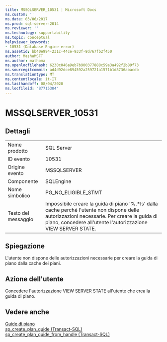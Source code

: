 ```yaml
---
title: MSSQLSERVER_10531 | Microsoft Docs
ms.custom: ''
ms.date: 03/06/2017
ms.prod: sql-server-2014
ms.reviewer: ''
ms.technology: supportability
ms.topic: conceptual
helpviewer_keywords:
- 10531 (Database Engine error)
ms.assetid: bb40e994-231c-44ce-933f-8d767fb2f450
author: MashaMSFT
ms.author: mathoma
ms.openlocfilehash: 6230c046a9eb7b900377888c59a3a492f2b89f73
ms.sourcegitcommit: ad4d92dce894592a259721a1571b1d8736abacdb
ms.translationtype: MT
ms.contentlocale: it-IT
ms.lasthandoff: 08/04/2020
ms.locfileid: "87715384"
---
```

# <a name="mssqlserver_10531"></a>MSSQLSERVER_10531
    
## <a name="details"></a>Dettagli  
  
|||  
|-|-|  
|Nome prodotto|SQL Server|  
|ID evento|10531|  
|Origine evento|MSSQLSERVER|  
|Componente|SQLEngine|  
|Nome simbolico|PG_NO_ELIGIBLE_STMT|  
|Testo del messaggio|Impossibile creare la guida di piano '%.*ls' dalla cache perché l'utente non dispone delle autorizzazioni necessarie. Per creare la guida di piano, concedere all'utente l'autorizzazione VIEW SERVER STATE.|  
  
## <a name="explanation"></a>Spiegazione  
 L'utente non dispone delle autorizzazioni necessarie per creare la guida di piano dalla cache dei piani.  
  
## <a name="user-action"></a>Azione dell'utente  
 Concedere l'autorizzazione VIEW SERVER STATE all'utente che crea la guida di piano.  
  
## <a name="see-also"></a>Vedere anche  
 [Guide di piano](../performance/plan-guides.md)   
 [sp_create_plan_guide &#40;Transact-SQL&#41;](/sql/relational-databases/system-stored-procedures/sp-create-plan-guide-transact-sql)   
 [sp_create_plan_guide_from_handle &#40;Transact-SQL&#41;](/sql/relational-databases/system-stored-procedures/sp-create-plan-guide-from-handle-transact-sql)  
  
  
